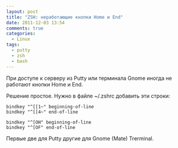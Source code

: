 ```yaml
---
layout: post
title: "ZSH: неработающие кнопки Home и End"
date: 2011-12-03 13:54
comments: true
categories:
  - Linux
tags:
  - putty
  - zsh
  - bash
---
```

При доступе к серверу из Putty или терминала Gnome иногда не работают кнопки Home и End.

Решение простое. Нужно в файле ~/.zshrc добавить эти строки:

```
bindkey "^[[1~" beginning-of-line
bindkey "^[[4~" end-of-line

bindkey "^[OH" beginning-of-line
bindkey "^[OF" end-of-line
```

Первые две для Putty другие для Gnome (Mate) Trerminal.
